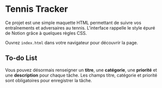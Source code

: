 # Tennis Tracker

Ce projet est une simple maquette HTML permettant de suivre vos entraînements et adversaires au tennis. L'interface rappelle le style épuré de Notion grâce à quelques règles CSS.

Ouvrez `index.html` dans votre navigateur pour découvrir la page.

## To-do List

Vous pouvez désormais renseigner un **titre**, une **catégorie**, une **priorité** et une **description** pour chaque tâche.
Les champs titre, catégorie et priorité sont obligatoires pour enregistrer la tâche.
